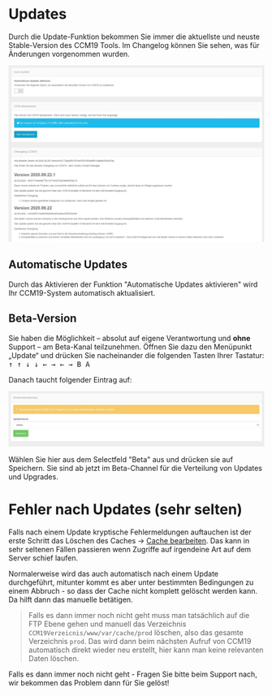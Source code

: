 # Updates

Durch die Update-Funktion bekommen Sie immer die aktuellste und neuste Stable-Version des CCM19 Tools. Im Changelog können Sie sehen, was für Änderungen vorgenommen wurden.

![screenshot-2020.09.30-14_59_11-CCM19 - Cookie Consent Management Software](../assets/screenshot-2020.09.30-14_59_11-CCM19%20-%20Cookie%20Consent%20Management%20Software.jpg)



## Automatische Updates

Durch das Aktivieren der Funktion "Automatische Updates aktivieren" wird Ihr CCM19-System automatisch aktualisiert.



## Beta-Version

Sie haben die Möglichkeit – absolut auf eigene Verantwortung und **ohne** Support – am Beta-Kanal teilzunehmen. Öffnen Sie dazu den Menüpunkt „Update“ und drücken Sie nacheinander die folgenden Tasten Ihrer Tastatur: <kbd>↑ ↑ ↓ ↓ ← → ← → B A</kbd>

Danach taucht folgender Eintrag auf:


![screenshot-2020.09.30-15_03_22-CCM19 - Cookie Consent Management Software](../assets/screenshot-2020.09.30-15_03_22-CCM19%20-%20Cookie%20Consent%20Management%20Software.jpg)

Wählen Sie hier aus dem Selectfeld "Beta" aus und drücken sie auf Speichern. Sie sind ab jetzt im Beta-Channel für die Verteilung von Updates und Upgrades.

# Fehler nach Updates (sehr selten)

Falls nach einem Update kryptische Fehlermeldungen auftauchen ist der erste Schritt das Löschen des Caches -> [Cache bearbeiten](caching.md). Das kann in sehr seltenen Fällen passieren wenn Zugriffe auf irgendeine Art auf dem Server schief laufen.


Normalerweise wird das auch automatisch nach einem Update durchgeführt, mitunter kommt es aber unter bestimmten Bedingungen zu einem Abbruch - so dass der Cache nicht komplett gelöscht werden kann. Da hilft dann das manuelle betätigen.

> Falls es dann immer noch nicht geht muss man tatsächlich auf die FTP Ebene gehen und manuell das Verzeichnis `CCM19Verzeicnis/www/var/cache/prod` löschen, also das gesamte Verzeichnis `prod`. Das wird dann beim nächsten Aufruf von CCM19 automatisch direkt wieder neu erstellt, hier kann man keine relevanten Daten löschen.


Falls es dann immer noch nicht geht - Fragen Sie bitte beim Support nach, wir bekommen das Problem dann für Sie gelöst!

 
